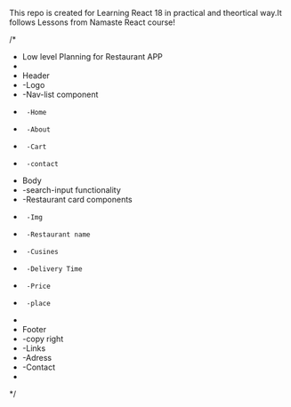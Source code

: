 
This repo is created for Learning React 18 in practical and theortical way.It follows 
Lessons from Namaste React course!



<!-- Low Level Project Planning -->


/*
 *  Low level Planning for Restaurant APP
 * 
 * Header
 *  -Logo
 *  -Nav-list component
 *      -Home
 *      -About
 *      -Cart
 *      -contact
 * Body
 *  -search-input functionality
 *  -Restaurant card components
 *      -Img
 *      -Restaurant name
 *      -Cusines
 *      -Delivery Time
 *      -Price
 *      -place
 * 
 * Footer
 *  -copy right
 *  -Links
 *  -Adress
 *  -Contact
 * 
 */